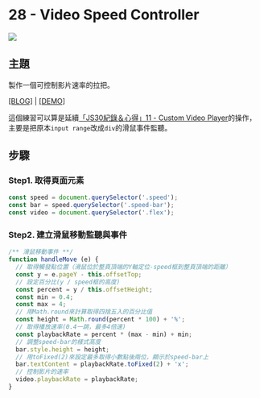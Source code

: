 # 28 - Video Speed Controller

![](https://guahsu.io/2017/10/JavaScript30-28-Video-Speed-Controller/demo28.png)

## **主題**
製作一個可控制影片速率的拉把。

[[BLOG]](https://guahsu.io/2017/10/JavaScript30-28-Video-Speed-Controller) | [[DEMO]](https://guahsu.io/JavaScript30/28_Video-Speed-Controller/index-GuaHsu.html)

這個練習可以算是延續[「JS30紀錄＆心得」11 - Custom Video Player](https://guahsu.io/2017/07/JavaScript30-11-Custom-Video-Player/)的操作，  
主要是把原本`input range`改成`div`的滑鼠事件監聽。


## **步驟**
### Step1. 取得頁面元素
```javascript
const speed = document.querySelector('.speed');
const bar = speed.querySelector('.speed-bar');
const video = document.querySelector('.flex');
```

### Step2. 建立滑鼠移動監聽與事件
```javascript
/** 滑鼠移動事件 **/
function handleMove (e) {
  // 取得觸發點位置（滑鼠位於整頁頂端的Y軸定位-speed框到整頁頂端的距離）
  const y = e.pageY - this.offsetTop;
  // 設定百分比(y / speed框的高度)
  const percent = y / this.offsetHeight;
  const min = 0.4;
  const max = 4;
  // 用Math.round來計算取得四捨五入的百分比值
  const height = Math.round(percent * 100) + '%';
  // 取得播放速率(0.4一跳，最多4倍速)
  const playbackRate = percent * (max - min) + min;
  // 調整speed-bar的樣式高度
  bar.style.height = height;
  // 用toFixed(2)來設定最多取得小數點後兩位，顯示於speed-bar上
  bar.textContent = playbackRate.toFixed(2) + 'x';
  // 控制影片的速率
  video.playbackRate = playbackRate;
}
```
